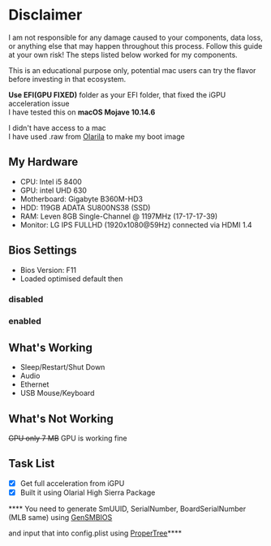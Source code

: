 # Disclaimer
I am not responsible for any damage caused to your components, data loss, or anything else that may happen throughout this process. Follow this guide at your own risk! The steps listed below worked for my components.

This is an educational purpose only, potential mac users can try the flavor before investing in that ecosystem.

**Use EFI(GPU FIXED)** folder as your EFI folder, that fixed the iGPU acceleration issue\
I have tested this on **macOS Mojave 10.14.6**

I didn't have access to a mac\
I have used .raw from [Olarila](https://www.olarila.com/topic/6278-new-vanilla-olarila-images/) to make my boot image

## My Hardware
- CPU: Intel i5 8400
- GPU: intel UHD 630
- Motherboard: Gigabyte B360M-HD3
- HDD: 119GB ADATA SU800NS38 (SSD)
- RAM: Leven 8GB Single-Channel @ 1197MHz (17-17-17-39)
- Monitor: LG IPS FULLHD (1920x1080@59Hz) connected via HDMI 1.4

## Bios Settings
- Bios Version: F11
- Loaded optimised default then

### disabled

### enabled

## What's Working
- Sleep/Restart/Shut Down
- Audio
- Ethernet
- USB Mouse/Keyboard

## What's Not Working
~~GPU only 7 MB~~ GPU is working fine

## Task List

- [X] Get full acceleration from iGPU
- [X] Built it using Olarial High Sierra Package

**** You need to generate SmUUID, SerialNumber, BoardSerialNumber (MLB same) using [GenSMBIOS](https://github.com/corpnewt/GenSMBIOS) 

and input that into config.plist using [ProperTree](https://github.com/corpnewt/ProperTree)****
